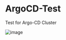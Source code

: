 # ArgoCD-Test
Test for Argo-CD Cluster

![image](https://github.com/Waji-97/ArgoCD-Test/assets/76054852/f91ae373-2f61-4b8d-97c0-6f819c63f4a1)
